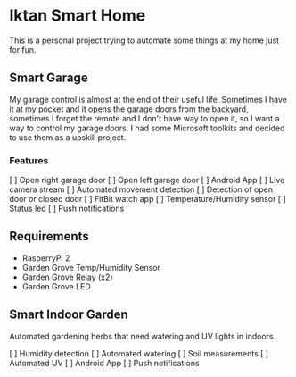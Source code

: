 # Iktan Smart Home

This is a personal project trying to automate some things at my home just for fun.

## Smart Garage

My garage control is almost at the end of their useful life. Sometimes I have it at my pocket and it opens the garage doors from the backyard, sometimes I forget the remote and I don't have way to open it, so I want a way to control my garage doors. I had some Microsoft toolkits and decided to use them as a upskill project.

### Features

[ ] Open right garage door
[ ] Open left garage door
[ ] Android App
[ ] Live camera stream
[ ] Automated movement detection
[ ] Detection of open door or closed door
[ ] FitBit watch app
[ ] Temperature/Humidity sensor
[ ] Status led
[ ] Push notifications

## Requirements

* RasperryPi 2
* Garden Grove Temp/Humidity Sensor
* Garden Grove Relay (x2)
* Garden Grove LED

## Smart Indoor Garden

Automated gardening herbs that need watering and UV lights in indoors.

[ ] Humidity detection
[ ] Automated watering
[ ] Soil measurements
[ ] Automated UV
[ ] Android App
[ ] Push notifications
